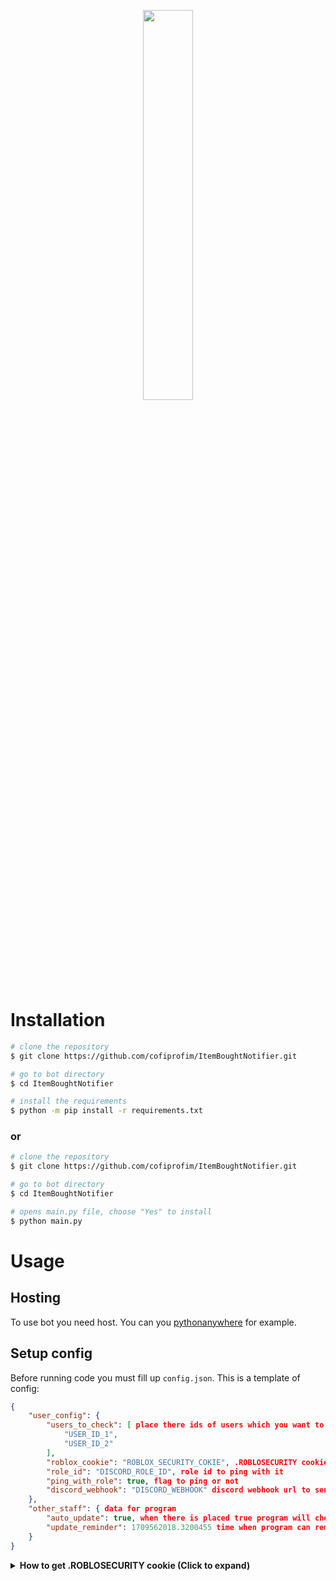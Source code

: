 <p align="center">
<img width="40%" height="40%" src="https://github.com/cofiprofim/ItemBoughtNotifier/assets/121694687/8946e121-747d-48d2-9731-6754306cae12"/>
</a>
</p>

# Installation
```bash
# clone the repository
$ git clone https://github.com/cofiprofim/ItemBoughtNotifier.git

# go to bot directory
$ cd ItemBoughtNotifier

# install the requirements
$ python -m pip install -r requirements.txt
```
### or
```bash
# clone the repository
$ git clone https://github.com/cofiprofim/ItemBoughtNotifier.git

# go to bot directory
$ cd ItemBoughtNotifier

# opens main.py file, choose "Yes" to install
$ python main.py
```

# Usage

## Hosting
To use bot you need host. You can you [pythonanywhere](https://www.pythonanywhere.com/login/) for example.

## Setup config
Before running code you must fill up `config.json`.
This is a template of config:
```json
{
    "user_config": {
        "users_to_check": [ place there ids of users which you want to watch (!WARNING! 1 id = 20 seconds delay)
            "USER_ID_1", 
            "USER_ID_2"
        ],
        "roblox_cookie": "ROBLOX_SECURITY_COKIE", .ROBLOSECURITY cookie
        "role_id": "DISCORD_ROLE_ID", role id to ping with it
        "ping_with_role": true, flag to ping or not
        "discord_webhook": "DISCORD_WEBHOOK" discord webhook url to send embeds
    },
    "other_staff": { data for program
        "auto_update": true, when there is placed true program will check for updates
        "update_reminder": 1709562018.3200455 time when program can remind you for update
    }
}
```

<details>
<summary><strong>How to get .ROBLOSECURITY cookie (Click to expand) </strong></summary>
#### Create a new server if you didn't

![image](https://github.com/cofiprofim/ItemBoughtNotifier/assets/121694687/0fb79498-ca72-46f6-a3d0-484bb993ce77)

</details>
